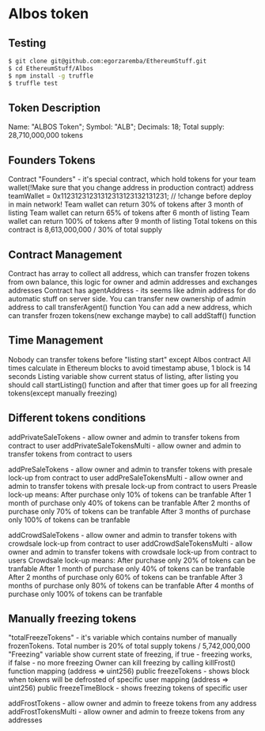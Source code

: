 # Albos token

## Testing

```sh
$ git clone git@github.com:egorzaremba/EthereumStuff.git
$ cd EthereumStuff/Albos
$ npm install -g truffle
$ truffle test
```

## Token Description

Name: "ALBOS Token";
Symbol: "ALB";
Decimals: 18;
Total supply: 28,710,000,000 tokens


## Founders Tokens

Contract "Founders" - it's special contract, which hold tokens for your team wallet(!Make sure that you change address in production contract)
address teamWallet = 0x11231231231312313123132131231; // !change before deploy in main network!
Team wallet can return 30% of tokens after 3 month of listing
Team wallet can return 65% of tokens after 6 month of listing
Team wallet can return 100% of tokens after 9 month of listing
Total tokens on this contract is 8,613,000,000 / 30% of total supply


## Contract Management

Contract has array to collect all address, which can transfer frozen tokens from own balance, this logic for owner and admin addresses and exchanges addresses
Contract has agentAddress - its seems like admin address for do automatic stuff on server side. You can transfer new ownership of admin address to call transferAgent() function
You can add a new address, which can transfer frozen tokens(new exchange maybe) to call addStaff() function


## Time Management

Nobody can transfer tokens before "listing start" except Albos contract
All times calculate in Ethereum blocks to avoid timestamp abuse, 1 block is 14 seconds
Listing variable show current status of listing, after listing you should call startListing() function and after that timer goes up for all freezing tokens(except manually freezing)


## Different tokens conditions

addPrivateSaleTokens - allow owner and admin to transfer tokens from contract to user
addPrivateSaleTokensMulti - allow owner and admin to transfer tokens from contract to users

addPreSaleTokens - allow owner and admin to transfer tokens with presale lock-up from contract to user
addPreSaleTokensMulti - allow owner and admin to transfer tokens with presale lock-up from contract to users
Preasle lock-up means:
After purchase only 10% of tokens can be tranfable
After 1 month of purchase only 40% of tokens can be tranfable
After 2 months of purchase only 70% of tokens can be tranfable
After 3 months of purchase only 100% of tokens can be tranfable

addCrowdSaleTokens - allow owner and admin to transfer tokens with crowdsale lock-up from contract to user
addCrowdSaleTokensMulti - allow owner and admin to transfer tokens with crowdsale lock-up from contract to users
Crowdsale lock-up means:
After purchase only 20% of tokens can be tranfable
After 1 month of purchase only 40% of tokens can be tranfable
After 2 months of purchase only 60% of tokens can be tranfable
After 3 months of purchase only 80% of tokens can be tranfable
After 4 months of purchase only 100% of tokens can be tranfable


## Manually freezing tokens

"totalFreezeTokens" - it's variable which contains number of manually frozenTokens. Total number is 20% of total supply tokens / 5,742,000,000 
"Freezing" variable show current state of freezing, if true - freezing works, if false - no more freezing
Owner can kill freezing by calling killFrost() function
mapping (address => uint256) public freezeTokens - shows block when tokens will be defrosted of specific user
mapping (address => uint256) public freezeTimeBlock - shows freezing tokens of specific user

addFrostTokens - allow owner and admin to freeze tokens from any address
addFrostTokensMulti - allow owner and admin to freeze tokens from any addresses

